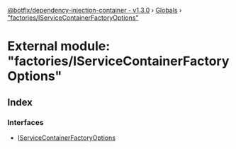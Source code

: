 [@botflx/dependency-injection-container - v1.3.0](../README.md) › [Globals](../globals.md) › ["factories/IServiceContainerFactoryOptions"](_factories_iservicecontainerfactoryoptions_.md)

# External module: "factories/IServiceContainerFactoryOptions"

## Index

### Interfaces

* [IServiceContainerFactoryOptions](../interfaces/_factories_iservicecontainerfactoryoptions_.iservicecontainerfactoryoptions.md)
